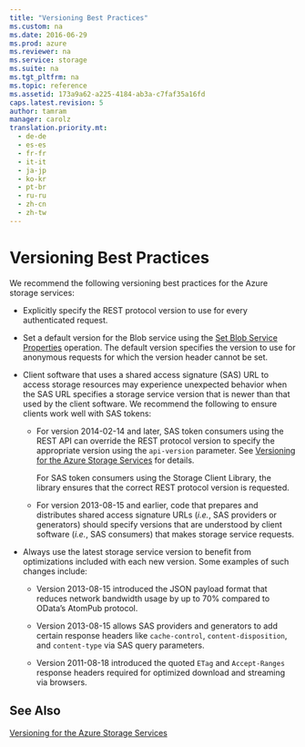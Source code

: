 ```yaml
---
title: "Versioning Best Practices"
ms.custom: na
ms.date: 2016-06-29
ms.prod: azure
ms.reviewer: na
ms.service: storage
ms.suite: na
ms.tgt_pltfrm: na
ms.topic: reference
ms.assetid: 173a9a62-a225-4184-ab3a-c7faf35a16fd
caps.latest.revision: 5
author: tamram
manager: carolz
translation.priority.mt: 
  - de-de
  - es-es
  - fr-fr
  - it-it
  - ja-jp
  - ko-kr
  - pt-br
  - ru-ru
  - zh-cn
  - zh-tw
---
```

# Versioning Best Practices
We recommend the following versioning best practices for the Azure storage services:  
  
-   Explicitly specify the REST protocol version to use for every authenticated request.  
  
-   Set a default version for the Blob service using the [Set Blob Service Properties](../fileservices/Set-Blob-Service-Properties.md) operation. The default version specifies the version to use for anonymous requests for which the version header cannot be set.  
  
-   Client software that uses a shared access signature (SAS) URL to access storage resources may experience unexpected behavior when the SAS URL specifies a storage service version that is newer than that used by the client software. We recommend the following to ensure clients work well with SAS tokens:  
  
    -   For version 2014-02-14 and later, SAS token consumers using the REST API can override the REST protocol version to specify the appropriate version using the `api-version` parameter. See [Versioning for the Azure Storage Services](../fileservices/Versioning-for-the-Azure-Storage-Services.md) for details.  
  
         For SAS token consumers using the Storage Client Library, the library ensures that the correct REST protocol version is requested.  
  
    -   For version 2013-08-15 and earlier, code that prepares and distributes shared access signature URLs (*i.e.*, SAS providers or generators) should specify versions that are understood by client software (*i.e.*, SAS consumers) that makes storage service requests.  
  
-   Always use the latest storage service version to benefit from optimizations included with each new version. Some examples of such changes include:  
  
    -   Version 2013-08-15 introduced the JSON payload format that reduces network bandwidth usage by up to 70% compared to OData’s AtomPub protocol.  
  
    -   Version 2013-08-15 allows SAS providers and generators to add certain response headers like `cache-control`, `content-disposition`, and `content-type` via SAS query parameters.  
  
    -   Version 2011-08-18 introduced the quoted `ETag` and `Accept-Ranges` response headers required for optimized download and streaming via browsers.  
  
## See Also  
 [Versioning for the Azure Storage Services](../fileservices/Versioning-for-the-Azure-Storage-Services.md)